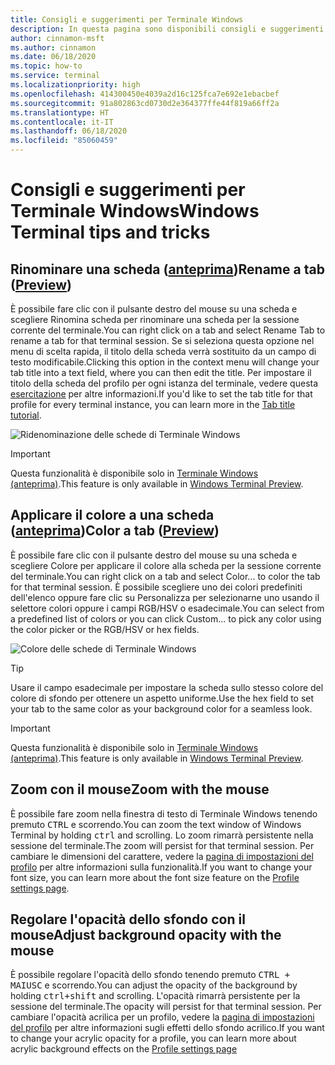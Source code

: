 ```yaml
---
title: Consigli e suggerimenti per Terminale Windows
description: In questa pagina sono disponibili consigli e suggerimenti per migliorare l'esperienza di Terminale Windows.
author: cinnamon-msft
ms.author: cinnamon
ms.date: 06/18/2020
ms.topic: how-to
ms.service: terminal
ms.localizationpriority: high
ms.openlocfilehash: 414300450e4039a2d16c125fca7e692e1ebacbef
ms.sourcegitcommit: 91a802863cd0730d2e364377ffe44f819a66ff2a
ms.translationtype: HT
ms.contentlocale: it-IT
ms.lasthandoff: 06/18/2020
ms.locfileid: "85060459"
---
```

# <a name="windows-terminal-tips-and-tricks"></a><span data-ttu-id="3617f-103">Consigli e suggerimenti per Terminale Windows</span><span class="sxs-lookup"><span data-stu-id="3617f-103">Windows Terminal tips and tricks</span></span>

## <a name="rename-a-tab-preview"></a><span data-ttu-id="3617f-104">Rinominare una scheda ([anteprima](https://aka.ms/terminal-preview/))</span><span class="sxs-lookup"><span data-stu-id="3617f-104">Rename a tab ([Preview](https://aka.ms/terminal-preview/))</span></span>

<span data-ttu-id="3617f-105">È possibile fare clic con il pulsante destro del mouse su una scheda e scegliere Rinomina scheda per rinominare una scheda per la sessione corrente del terminale.</span><span class="sxs-lookup"><span data-stu-id="3617f-105">You can right click on a tab and select Rename Tab to rename a tab for that terminal session.</span></span> <span data-ttu-id="3617f-106">Se si seleziona questa opzione nel menu di scelta rapida, il titolo della scheda verrà sostituito da un campo di testo modificabile.</span><span class="sxs-lookup"><span data-stu-id="3617f-106">Clicking this option in the context menu will change your tab title into a text field, where you can then edit the title.</span></span> <span data-ttu-id="3617f-107">Per impostare il titolo della scheda del profilo per ogni istanza del terminale, vedere questa [esercitazione](./tutorials/tab-title.md) per altre informazioni.</span><span class="sxs-lookup"><span data-stu-id="3617f-107">If you'd like to set the tab title for that profile for every terminal instance, you can learn more in the [Tab title tutorial](./tutorials/tab-title.md).</span></span>

![Ridenominazione delle schede di Terminale Windows](./images/tab-rename.gif)

> [!IMPORTANT]
> <span data-ttu-id="3617f-109">Questa funzionalità è disponibile solo in [Terminale Windows (anteprima)](https://aka.ms/terminal-preview/).</span><span class="sxs-lookup"><span data-stu-id="3617f-109">This feature is only available in [Windows Terminal Preview](https://aka.ms/terminal-preview/).</span></span>

## <a name="color-a-tab-preview"></a><span data-ttu-id="3617f-110">Applicare il colore a una scheda ([anteprima](https://aka.ms/terminal-preview/))</span><span class="sxs-lookup"><span data-stu-id="3617f-110">Color a tab ([Preview](https://aka.ms/terminal-preview/))</span></span>

<span data-ttu-id="3617f-111">È possibile fare clic con il pulsante destro del mouse su una scheda e scegliere Colore per applicare il colore alla scheda per la sessione corrente del terminale.</span><span class="sxs-lookup"><span data-stu-id="3617f-111">You can right click on a tab and select Color... to color the tab for that terminal session.</span></span> <span data-ttu-id="3617f-112">È possibile scegliere uno dei colori predefiniti dell'elenco oppure fare clic su Personalizza per selezionarne uno usando il selettore colori oppure i campi RGB/HSV o esadecimale.</span><span class="sxs-lookup"><span data-stu-id="3617f-112">You can select from a predefined list of colors or you can click Custom... to pick any color using the color picker or the RGB/HSV or hex fields.</span></span>

![Colore delle schede di Terminale Windows](./images/tab-color.png)

> [!TIP]
> <span data-ttu-id="3617f-114">Usare il campo esadecimale per impostare la scheda sullo stesso colore del colore di sfondo per ottenere un aspetto uniforme.</span><span class="sxs-lookup"><span data-stu-id="3617f-114">Use the hex field to set your tab to the same color as your background color for a seamless look.</span></span>

> [!IMPORTANT]
> <span data-ttu-id="3617f-115">Questa funzionalità è disponibile solo in [Terminale Windows (anteprima)](https://aka.ms/terminal-preview/).</span><span class="sxs-lookup"><span data-stu-id="3617f-115">This feature is only available in [Windows Terminal Preview](https://aka.ms/terminal-preview/).</span></span>

## <a name="zoom-with-the-mouse"></a><span data-ttu-id="3617f-116">Zoom con il mouse</span><span class="sxs-lookup"><span data-stu-id="3617f-116">Zoom with the mouse</span></span>

<span data-ttu-id="3617f-117">È possibile fare zoom nella finestra di testo di Terminale Windows tenendo premuto <kbd>CTRL</kbd> e scorrendo.</span><span class="sxs-lookup"><span data-stu-id="3617f-117">You can zoom the text window of Windows Terminal by holding <kbd>ctrl</kbd> and scrolling.</span></span> <span data-ttu-id="3617f-118">Lo zoom rimarrà persistente nella sessione del terminale.</span><span class="sxs-lookup"><span data-stu-id="3617f-118">The zoom will persist for that terminal session.</span></span> <span data-ttu-id="3617f-119">Per cambiare le dimensioni del carattere, vedere la [pagina di impostazioni del profilo](./customize-settings/profile-settings#text-settings) per altre informazioni sulla funzionalità.</span><span class="sxs-lookup"><span data-stu-id="3617f-119">If you want to change your font size, you can learn more about the font size feature on the [Profile settings page](./customize-settings/profile-settings#text-settings).</span></span>

## <a name="adjust-background-opacity-with-the-mouse"></a><span data-ttu-id="3617f-120">Regolare l'opacità dello sfondo con il mouse</span><span class="sxs-lookup"><span data-stu-id="3617f-120">Adjust background opacity with the mouse</span></span>

<span data-ttu-id="3617f-121">È possibile regolare l'opacità dello sfondo tenendo premuto <kbd>CTRL + MAIUSC</kbd> e scorrendo.</span><span class="sxs-lookup"><span data-stu-id="3617f-121">You can adjust the opacity of the background by holding <kbd>ctrl+shift</kbd> and scrolling.</span></span> <span data-ttu-id="3617f-122">L'opacità rimarrà persistente per la sessione del terminale.</span><span class="sxs-lookup"><span data-stu-id="3617f-122">The opacity will persist for that terminal session.</span></span> <span data-ttu-id="3617f-123">Per cambiare l'opacità acrilica per un profilo, vedere la [pagina di impostazioni del profilo](./customize-settings/profile-settings#acrylic-settings) per altre informazioni sugli effetti dello sfondo acrilico.</span><span class="sxs-lookup"><span data-stu-id="3617f-123">If you want to change your acrylic opacity for a profile, you can learn more about acrylic background effects on the [Profile settings page](./customize-settings/profile-settings#acrylic-settings)</span></span>
